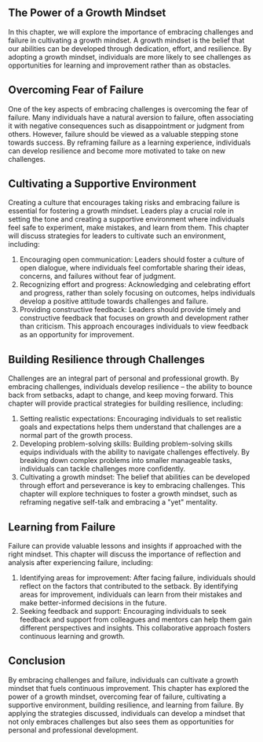
## The Power of a Growth Mindset

In this chapter, we will explore the importance of embracing challenges and failure in cultivating a growth mindset. A growth mindset is the belief that our abilities can be developed through dedication, effort, and resilience. By adopting a growth mindset, individuals are more likely to see challenges as opportunities for learning and improvement rather than as obstacles.

## Overcoming Fear of Failure

One of the key aspects of embracing challenges is overcoming the fear of failure. Many individuals have a natural aversion to failure, often associating it with negative consequences such as disappointment or judgment from others. However, failure should be viewed as a valuable stepping stone towards success. By reframing failure as a learning experience, individuals can develop resilience and become more motivated to take on new challenges.

## Cultivating a Supportive Environment

Creating a culture that encourages taking risks and embracing failure is essential for fostering a growth mindset. Leaders play a crucial role in setting the tone and creating a supportive environment where individuals feel safe to experiment, make mistakes, and learn from them. This chapter will discuss strategies for leaders to cultivate such an environment, including:

1. Encouraging open communication: Leaders should foster a culture of open dialogue, where individuals feel comfortable sharing their ideas, concerns, and failures without fear of judgment.
2. Recognizing effort and progress: Acknowledging and celebrating effort and progress, rather than solely focusing on outcomes, helps individuals develop a positive attitude towards challenges and failure.
3. Providing constructive feedback: Leaders should provide timely and constructive feedback that focuses on growth and development rather than criticism. This approach encourages individuals to view feedback as an opportunity for improvement.

## Building Resilience through Challenges

Challenges are an integral part of personal and professional growth. By embracing challenges, individuals develop resilience – the ability to bounce back from setbacks, adapt to change, and keep moving forward. This chapter will provide practical strategies for building resilience, including:

1. Setting realistic expectations: Encouraging individuals to set realistic goals and expectations helps them understand that challenges are a normal part of the growth process.
2. Developing problem-solving skills: Building problem-solving skills equips individuals with the ability to navigate challenges effectively. By breaking down complex problems into smaller manageable tasks, individuals can tackle challenges more confidently.
3. Cultivating a growth mindset: The belief that abilities can be developed through effort and perseverance is key to embracing challenges. This chapter will explore techniques to foster a growth mindset, such as reframing negative self-talk and embracing a "yet" mentality.

## Learning from Failure

Failure can provide valuable lessons and insights if approached with the right mindset. This chapter will discuss the importance of reflection and analysis after experiencing failure, including:

1. Identifying areas for improvement: After facing failure, individuals should reflect on the factors that contributed to the setback. By identifying areas for improvement, individuals can learn from their mistakes and make better-informed decisions in the future.
2. Seeking feedback and support: Encouraging individuals to seek feedback and support from colleagues and mentors can help them gain different perspectives and insights. This collaborative approach fosters continuous learning and growth.

## Conclusion

By embracing challenges and failure, individuals can cultivate a growth mindset that fuels continuous improvement. This chapter has explored the power of a growth mindset, overcoming fear of failure, cultivating a supportive environment, building resilience, and learning from failure. By applying the strategies discussed, individuals can develop a mindset that not only embraces challenges but also sees them as opportunities for personal and professional development.
